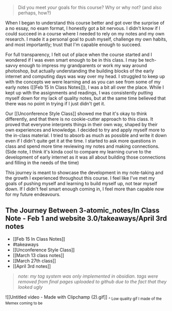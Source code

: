 > Did you meet _your_ goals for this course? Why or why not? (and also perhaps, how?)

When I began to understand this course better and got over the surprise of a no essay, no exam format, I honestly got a bit nervous. I didn't know if I could succeed in a course where I needed to rely on my notes and my own research. I made it a personal goal to push myself, challenge my own habits, and most importantly; trust that I'm capable enough to succeed. 

For full transparency, I felt out of place when the course started and I wondered if I was even smart enough to be in this class. I may be tech-savvy enough to impress my grandparents or work my way around photoshop, but actually understanding the building blocks of the early internet and computing days was way over my head. I struggled to keep up with the concepts we were learning and as you can see from some of my early notes ([[Feb 15 In Class Notes]]), I was a bit all over the place. While I kept up with the assignments and readings, I was consistently putting myself down for my lack of quality notes, but at the same time believed that there was no point in trying if I just didn't get it.

Our [[Unconference Style Class]] showed me that it's okay to think differently, and that there is no cookie-cutter approach to this class. It proved that everyone interprets things in their own way, shaped by their own experiences and knowledge. I decided to try and apply myself more to the in-class material. I tried to absorb as much as possible and write it down even if I didn't quite get it at the time. I started to ask more questions in class and spend more time reviewing my notes and making connections. (Side note, I think it's kinda cool to compare my learning curve to the development of early internet as it was all about building those connections and filling in the needs of the time)

This journey is meant to showcase the development in my note-taking and the growth I experienced throughout this course. I feel like I've met my goals of pushing myself and learning to build myself up, not tear myself down. If I didn't feel smart enough coming in, I feel more than capable now for my future endeavours.


## The Journey Between 3-atomic_notes/In Class Note - Feb 1 and website 3.0/takeaways/April 3rd notes
- [[Feb 15 In Class Notes]]
- #takeaways
- [[Unconference Style Class]]
- [[March 13 class notes]]
- [[March 27th class]]
- [[April 3rd notes]]

>*note: my tag system was only implemented in obsidian. tags were removed from final pages uploaded to github due to the fact that they looked ugly*


![[Untitled video - Made with Clipchamp (2).gif]]
<sub>^ Low quality gif I made of the Memex coming to be</sub>